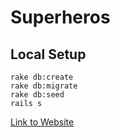 # Superheros

## Local Setup

    rake db:create
    rake db:migrate
    rake db:seed
    rails s
[Link to Website](http://stormy-hollows-1484.herokuapp.com/superheros)